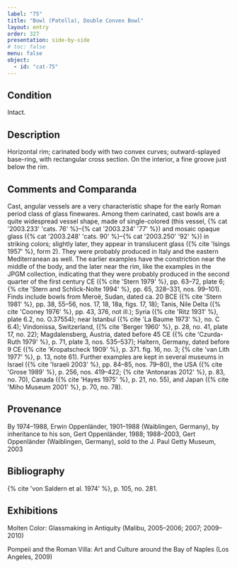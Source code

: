 ```yaml
---
label: "75"
title: "Bowl (Patella), Double Convex Bowl"
layout: entry
order: 327
presentation: side-by-side
# toc: false
menu: false
object:
  - id: "cat-75"
---
```


## Condition

Intact.

## Description

Horizontal rim; carinated body with two convex curves; outward-splayed base-ring, with rectangular cross section. On the interior, a fine groove just below the rim.

## Comments and Comparanda

Cast, angular vessels are a very characteristic shape for the early Roman period class of glass finewares. Among them carinated, cast bowls are a quite widespread vessel shape, made of single-colored (this vessel, {% cat '2003.233' 'cats. 76' %}–{% cat '2003.234' '77' %}) and mosaic opaque glass ({% cat '2003.248' 'cats. 90' %}–{% cat '2003.250' '92' %}) in striking colors; slightly later, they appear in translucent glass ({% cite 'Isings 1957' %}, form 2). They were probably produced in Italy and the eastern Mediterranean as well. The earlier examples have the constriction near the middle of the body, and the later near the rim, like the examples in the JPGM collection, indicating that they were probably produced in the second quarter of the first century CE ({% cite 'Stern 1979' %}, pp. 63–72, plate 6; {% cite 'Stern and Schlick-Nolte 1994' %}, pp. 65, 328–331, nos. 99–101). Finds include bowls from Meroë, Sudan, dated ca. 20 BCE ({% cite 'Stern 1981' %}, pp. 38, 55–56, nos. 17, 18, 18a, figs. 17, 18); Tanis, Nile Delta ({% cite 'Cooney 1976' %}, pp. 43, 376, not ill.); Syria ({% cite 'Ritz 1931' %}, plate 6.2, no. O.37554); near Istanbul ({% cite 'La Baume 1973' %}, no. C 6.4); Vindonissa, Switzerland, ({% cite 'Berger 1960' %}, p. 28, no. 41, plate 17, no. 22); Magdalensberg, Austria, dated before 45 CE ({% cite 'Czurda-Ruth 1979' %}, p. 71, plate 3, nos. 535–537); Haltern, Germany, dated before 9 CE ({% cite 'Kropatscheck 1909' %}, p. 371. fig. 16, no. 3; {% cite 'van Lith 1977' %}, p. 13, note 61). Further examples are kept in several museums in Israel ({% cite 'Israeli 2003' %}, pp. 84–85, nos. 79–80), the USA ({% cite 'Grose 1989' %}, p. 256, nos. 419–422; {% cite 'Antonaras 2012' %}, p. 83, no. 70), Canada ({% cite 'Hayes 1975' %}, p. 21, no. 55), and Japan ({% cite 'Miho Museum 2001' %}, p. 70, no. 78).

## Provenance

By 1974–1988, Erwin Oppenländer, 1901–1988 (Waiblingen, Germany), by inheritance to his son, Gert Oppenländer, 1988; 1988–2003, Gert Oppenländer (Waiblingen, Germany), sold to the J. Paul Getty Museum, 2003

## Bibliography

{% cite 'von Saldern et al. 1974' %}, p. 105, no. 281.

## Exhibitions

Molten Color: Glassmaking in Antiquity (Malibu, 2005–2006; 2007; 2009–2010)

Pompeii and the Roman Villa: Art and Culture around the Bay of Naples (Los Angeles, 2009)
